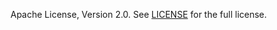 Apache License, Version 2.0. See [LICENSE](https://github.com/moby/moby/blob/master/LICENSE) for the full license.